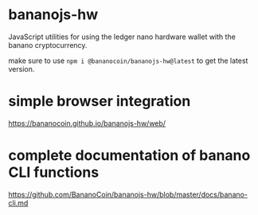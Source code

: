 # bananojs-hw

JavaScript utilities for using the ledger nano hardware wallet with the banano cryptocurrency.

make sure to use `npm i @bananocoin/bananojs-hw@latest` to get the latest version.

# simple browser integration

  https://bananocoin.github.io/bananojs-hw/web/

# complete documentation of banano CLI functions

  <https://github.com/BananoCoin/bananojs-hw/blob/master/docs/banano-cli.md>
